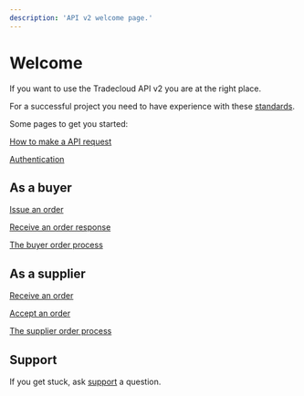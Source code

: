 ```yaml
---
description: 'API v2 welcome page.'
---
```


# Welcome

If you want to use the Tradecloud API v2 you are at the right place.

For a successful project you need to have experience with these [standards](api/standards.md).

Some pages to get you started:

[How to make a API request](api/requests.md)

[Authentication](security/authentication.md)

## As a buyer

[Issue an order](order/buyer/issue.md)

[Receive an order response](order/buyer/webhook.md)

[The buyer order process](order/buyer/overview.md)

## As a supplier

[Receive an order](order/supplier/webhook.md)

[Accept an order](order/supplier/accept.md)

[The supplier order process](order/supplier/overview.md)

## Support

If you get stuck, ask [support](support.md) a question.
